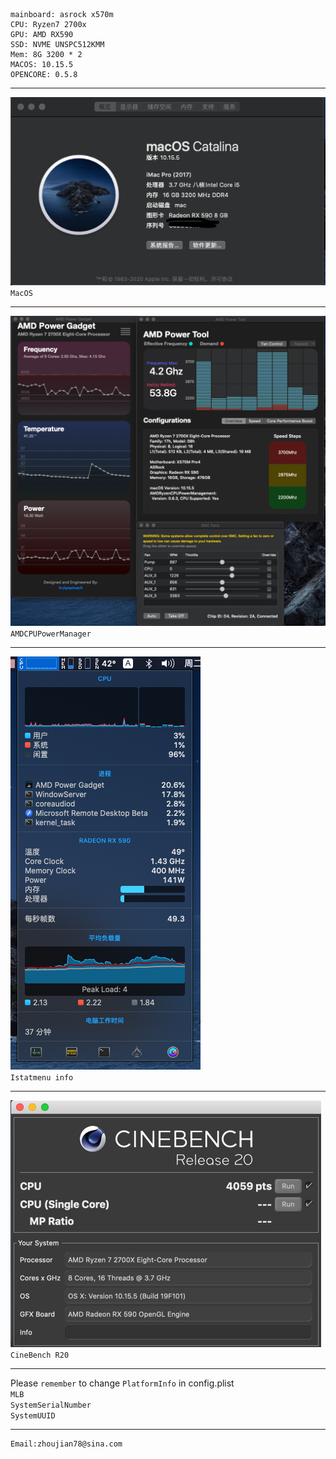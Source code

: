 	mainboard: asrock x570m
	CPU: Ryzen7 2700x
	GPU: AMD RX590
	SSD: NVME UNSPC512KMM
	Mem: 8G 3200 * 2
	MACOS: 10.15.5
	OPENCORE: 0.5.8
***
![Macos](PIC/macos.png)  
`MacOS`  
***
![Macos](PIC/AMDCPU.png)  
`AMDCPUPowerManager`  
***
![Macos](PIC/istatmenu.png)  
`Istatmenu info`  
***
![Macos](PIC/cinebenchR20.png)  
`CineBench R20`  
***
  Please `remember` to change `PlatformInfo` in config.plist  
	`MLB`  
	`SystemSerialNumber`  
	`SystemUUID`  
***
	Email:zhoujian78@sina.com
